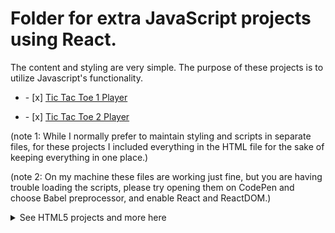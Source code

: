 # Folder for extra JavaScript projects using React.
<div>
<p>The content and styling are very simple. The purpose of these projects is to utilize Javascript's functionality.</p>
</div>


<ul><li>- [x]  <a href="https://saltyHobo.github.io/extra-js-react-projects/tic-tac-toe-one-player.html">Tic Tac Toe 1 Player</a></li></ul>
<ul><li>- [x]  <a href="https://saltyHobo.github.io/extra-js-react-projects/tic-tac-toe-two-player.html">Tic Tac Toe 2 Player</a></li></ul>



<p>(note 1: While I normally prefer to maintain styling and scripts in separate files, for these projects I included everything in the HTML file for the sake of keeping everything in one place.)</p>
<p>(note 2: On my machine these files are working just fine, but you are having trouble loading the scripts, please try opening them on CodePen and choose Babel preprocessor, and enable React and ReactDOM.)</p>


<p>
<details>
<summary>See HTML5 projects and more here</summary>
  <a href="https://github.com/SaltyHobo/SaltyHobo.github.io">SaltyHobo's Homepage</a>
</details>
  </p>
